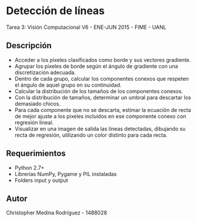# Detección de líneas

Tarea 3: Visión Computacional V6 - ENE-JUN 2015 - FIME - UANL

## Descripción

- Acceder a los pixeles clasificados como borde y sus vectores gradiente.
- Agrupar los pixeles de borde según el ángulo de gradiente con una discretización adecuada.
- Dentro de cada grupo, calcular los componentes conexos que respeten el ángulo de aquel grupo en su continuidad.
- Calcular la distribución de los tamaños de los componentes conexos.
- Con la distribución de tamaños, determinar un umbral para descartar los demasiado chicos.
- Para cada componente que no se descarta, estimar la ecuación de recta de mejor ajuste a los pixeles incluidos en ese componente conexo con regresión lineal.
- Visualizar en una imagen de salida las líneas detectadas, dibujando su recta de regresión, utilizando un color distinto para cada recta.

## Requerimientos

- Python 2.7+
- Librerías NumPy, Pygame y PIL instaladas
- Folders input y output

## Autor

Christopher Medina Rodríguez - 1488028
